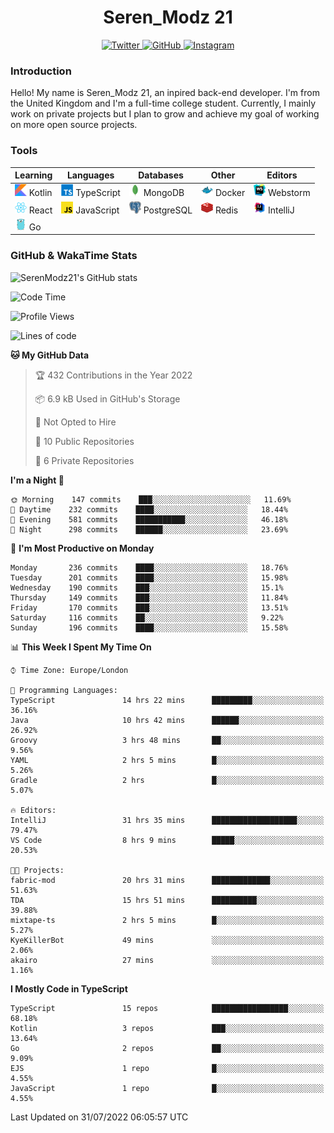 <div align="center">
  <h1>Seren_Modz 21</h1>
  <a href="https://twitter.com/SerenModz21">
    <img alt="Twitter" src="https://img.shields.io/badge/twitter%20-%231DA1F2.svg?&style=for-the-badge&logo=Twitter&logoColor=white">
  </a>
  <a href="https://github.com/SerenModz21">
    <img alt="GitHub" src="https://img.shields.io/badge/github%20-%23121011.svg?&style=for-the-badge&logo=github&logoColor=white">
  </a>
  <a href="https://www.instagram.com/serenmodz21">
    <img alt="Instagram" src="https://img.shields.io/badge/instagram%20-%23E4405F.svg?&style=for-the-badge&logo=Instagram&logoColor=white">
  </a>
</div>

### Introduction

Hello! My name is Seren_Modz 21, an inpired back-end developer. I'm from the United Kingdom and I'm a full-time college student. Currently, I mainly work on private projects but I plan to grow and achieve my goal of working on more open source projects. 

### Tools

 **Learning**                                        | **Languages**                                               | **Databases**                                               | **Other**                                           | **Editors**                                                  
-----------------------------------------------------|-------------------------------------------------------------|-------------------------------------------------------------|-----------------------------------------------------|--------------------------------------------------------------
 <img width="19px" src="./assets/kotlin.svg"> Kotlin | <img width="19px" src="./assets/typescript.svg"> TypeScript | <img width="19px" src="./assets/mongodb.svg"> MongoDB       | <img width="19px" src="./assets/docker.svg"> Docker | <img width="19px" src="./assets/webstorm.svg"> Webstorm      
 <img width="19px" src="./assets/react.svg"> React   | <img width="19px" src="./assets/javascript.svg"> JavaScript | <img width="19px" src="./assets/postgresql.svg"> PostgreSQL | <img width="19px" src="./assets/redis.svg"> Redis   | <img width="19px" src="./assets/intellij-idea.svg"> IntelliJ
 <img width="19px" src="./assets/go.svg"> Go         |                                                             |                                                             |                                                     |                                                                                                               

### GitHub & WakaTime Stats

![SerenModz21's GitHub stats](https://github-readme-stats.vercel.app/api?username=SerenModz21&show_icons=true&theme=dark)

<!--START_SECTION:waka-->
![Code Time](http://img.shields.io/badge/Code%20Time-1%2C522%20hrs%2048%20mins-blue)

![Profile Views](http://img.shields.io/badge/Profile%20Views-26-blue)

![Lines of code](https://img.shields.io/badge/From%20Hello%20World%20I%27ve%20Written-16%20Thousand%20lines%20of%20code-blue)

**🐱 My GitHub Data** 

> 🏆 432 Contributions in the Year 2022
 > 
> 📦 6.9 kB Used in GitHub's Storage 
 > 
> 🚫 Not Opted to Hire
 > 
> 📜 10 Public Repositories 
 > 
> 🔑 6 Private Repositories  
 > 
**I'm a Night 🦉** 

```text
🌞 Morning    147 commits    ███░░░░░░░░░░░░░░░░░░░░░░   11.69% 
🌆 Daytime    232 commits    ████░░░░░░░░░░░░░░░░░░░░░   18.44% 
🌃 Evening    581 commits    ███████████░░░░░░░░░░░░░░   46.18% 
🌙 Night      298 commits    ██████░░░░░░░░░░░░░░░░░░░   23.69%

```
📅 **I'm Most Productive on Monday** 

```text
Monday       236 commits    ████░░░░░░░░░░░░░░░░░░░░░   18.76% 
Tuesday      201 commits    ████░░░░░░░░░░░░░░░░░░░░░   15.98% 
Wednesday    190 commits    ███░░░░░░░░░░░░░░░░░░░░░░   15.1% 
Thursday     149 commits    ███░░░░░░░░░░░░░░░░░░░░░░   11.84% 
Friday       170 commits    ███░░░░░░░░░░░░░░░░░░░░░░   13.51% 
Saturday     116 commits    ██░░░░░░░░░░░░░░░░░░░░░░░   9.22% 
Sunday       196 commits    ████░░░░░░░░░░░░░░░░░░░░░   15.58%

```


📊 **This Week I Spent My Time On** 

```text
⌚︎ Time Zone: Europe/London

💬 Programming Languages: 
TypeScript               14 hrs 22 mins      █████████░░░░░░░░░░░░░░░░   36.16% 
Java                     10 hrs 42 mins      ██████░░░░░░░░░░░░░░░░░░░   26.92% 
Groovy                   3 hrs 48 mins       ██░░░░░░░░░░░░░░░░░░░░░░░   9.56% 
YAML                     2 hrs 5 mins        █░░░░░░░░░░░░░░░░░░░░░░░░   5.26% 
Gradle                   2 hrs               █░░░░░░░░░░░░░░░░░░░░░░░░   5.07%

🔥 Editors: 
IntelliJ                 31 hrs 35 mins      ███████████████████░░░░░░   79.47% 
VS Code                  8 hrs 9 mins        █████░░░░░░░░░░░░░░░░░░░░   20.53%

🐱‍💻 Projects: 
fabric-mod               20 hrs 31 mins      █████████████░░░░░░░░░░░░   51.63% 
TDA                      15 hrs 51 mins      ██████████░░░░░░░░░░░░░░░   39.88% 
mixtape-ts               2 hrs 5 mins        █░░░░░░░░░░░░░░░░░░░░░░░░   5.27% 
KyeKillerBot             49 mins             ░░░░░░░░░░░░░░░░░░░░░░░░░   2.06% 
akairo                   27 mins             ░░░░░░░░░░░░░░░░░░░░░░░░░   1.16%

```

**I Mostly Code in TypeScript** 

```text
TypeScript               15 repos            █████████████████░░░░░░░░   68.18% 
Kotlin                   3 repos             ███░░░░░░░░░░░░░░░░░░░░░░   13.64% 
Go                       2 repos             ██░░░░░░░░░░░░░░░░░░░░░░░   9.09% 
EJS                      1 repo              █░░░░░░░░░░░░░░░░░░░░░░░░   4.55% 
JavaScript               1 repo              █░░░░░░░░░░░░░░░░░░░░░░░░   4.55%

```



 Last Updated on 31/07/2022 06:05:57 UTC
<!--END_SECTION:waka-->
